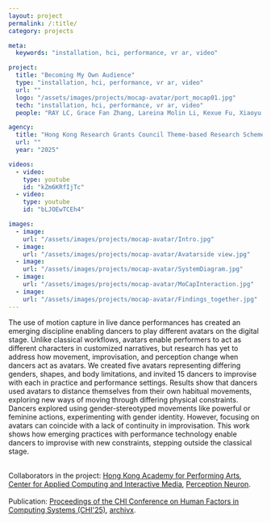 ```yaml
---
layout: project
permalink: /:title/
category: projects

meta:
  keywords: "installation, hci, performance, vr ar, video"

project:
  title: "Becoming My Own Audience"
  type: "installation, hci, performance, vr ar, video"
  url: ""
  logo: "/assets/images/projects/mocap-avatar/port_mocap01.jpg"
  tech: "installation, hci, performance, vr ar, video"
  people: "RAY LC, Grace Fan Zhang, Lareina Molin Li, Kexue Fu, Xiaoyu Chang, Richard Allen"

agency:
  title: "Hong Kong Research Grants Council Theme-based Research Scheme, General Research Fund, CHI"
  url: ""
  year: "2025"

videos:
  - video:
    type: youtube
    id: "kZm6KRfIjTc"
  - video:
    type: youtube
    id: "bLJOEwTCEh4"

images:
  - image:
    url: "/assets/images/projects/mocap-avatar/Intro.jpg"
  - image:
    url: "/assets/images/projects/mocap-avatar/Avatarside view.jpg"
  - image:
    url: "/assets/images/projects/mocap-avatar/SystemDiagram.jpg"
  - image:
    url: "/assets/images/projects/mocap-avatar/MoCapInteraction.jpg"
  - image:
    url: "/assets/images/projects/mocap-avatar/Findings_together.jpg"
---
```

<p>
The use of motion capture in live dance performances has created an emerging discipline enabling dancers to play different avatars on the digital stage. Unlike classical workflows, avatars enable performers to act as different characters in customized narratives, but research has yet to address how movement, improvisation, and perception change when dancers act as avatars. We created five avatars representing differing genders, shapes, and body limitations, and invited 15 dancers to improvise with each in practice and performance settings. Results show that dancers used avatars to distance themselves from their own habitual movements, exploring new ways of moving through differing physical constraints. Dancers explored using gender-stereotyped movements like powerful or feminine actions, experimenting with gender identity. However, focusing on avatars can coincide with a lack of continuity in improvisation. This work shows how emerging practices with performance technology enable dancers to improvise with new constraints, stepping outside the classical stage.<br><br>

Collaborators in the project: <a href="https://www.hkapa.edu/"><u>Hong Kong Academy for Performing Arts</u></a>, <a href="https://www.acim.cityu.edu.hk/"><u>Center for Applied Computing and Interactive Media</u></a>, <a href="https://neuronmocap.com/"><u>Perception Neuron</u></a>.<br><br>
Publication: <a href="https://dl.acm.org/doi/10.1145/3706598.3713390"><u>Proceedings of the CHI Conference on Human Factors in Computing Systems (CHI'25)</u></a>, <a href="https://arxiv.org/abs/2503.18606"><u>archivx</u></a>.</p>
